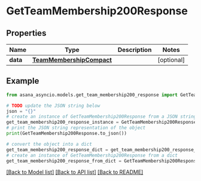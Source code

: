 # GetTeamMembership200Response


## Properties

Name | Type | Description | Notes
------------ | ------------- | ------------- | -------------
**data** | [**TeamMembershipCompact**](TeamMembershipCompact.md) |  | [optional] 

## Example

```python
from asana_asyncio.models.get_team_membership200_response import GetTeamMembership200Response

# TODO update the JSON string below
json = "{}"
# create an instance of GetTeamMembership200Response from a JSON string
get_team_membership200_response_instance = GetTeamMembership200Response.from_json(json)
# print the JSON string representation of the object
print(GetTeamMembership200Response.to_json())

# convert the object into a dict
get_team_membership200_response_dict = get_team_membership200_response_instance.to_dict()
# create an instance of GetTeamMembership200Response from a dict
get_team_membership200_response_from_dict = GetTeamMembership200Response.from_dict(get_team_membership200_response_dict)
```
[[Back to Model list]](../README.md#documentation-for-models) [[Back to API list]](../README.md#documentation-for-api-endpoints) [[Back to README]](../README.md)


